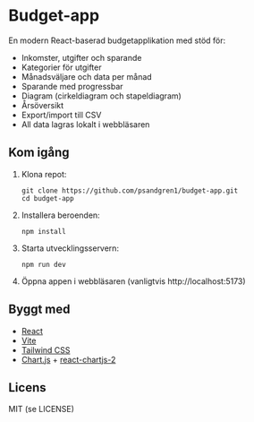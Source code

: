 # Budget-app

En modern React-baserad budgetapplikation med stöd för:

- Inkomster, utgifter och sparande
- Kategorier för utgifter
- Månadsväljare och data per månad
- Sparande med progressbar
- Diagram (cirkeldiagram och stapeldiagram)
- Årsöversikt
- Export/import till CSV
- All data lagras lokalt i webbläsaren

## Kom igång

1. Klona repot:
   ```
   git clone https://github.com/psandgren1/budget-app.git
   cd budget-app
   ```
2. Installera beroenden:
   ```
   npm install
   ```
3. Starta utvecklingsservern:
   ```
   npm run dev
   ```
4. Öppna appen i webbläsaren (vanligtvis http://localhost:5173)

## Byggt med
- [React](https://react.dev/)
- [Vite](https://vitejs.dev/)
- [Tailwind CSS](https://tailwindcss.com/)
- [Chart.js](https://www.chartjs.org/) + [react-chartjs-2](https://react-chartjs-2.js.org/)

## Licens
MIT (se LICENSE)
